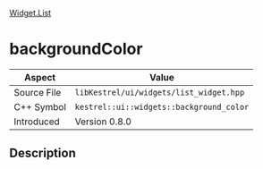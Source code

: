 [Widget.List](index.md)
# backgroundColor
| Aspect | Value |
| --- | --- |
| Source File | `libKestrel/ui/widgets/list_widget.hpp` |
| C++ Symbol | `kestrel::ui::widgets::background_color` |
| Introduced | Version 0.8.0 |
## Description
